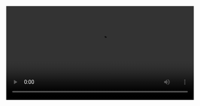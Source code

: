 

<video width="100%" controls controlslist="nodownload nofullscreen noremoteplayback" disablePictureInPicture>
  <source src="https://api.keepwork.com/ts-storage/siteFiles/13721/raw#06升国旗10702.webm" type="video/webm" />
  <source src="https://api.keepwork.com/ts-storage/siteFiles/13731/raw#06升国旗10702（原版）.mp4" type="video/mp4" />
   
  你的浏览器不支持播放
</video>
<style>
video::-webkit-media-controls-fullscreen-button { display: none; } 
</style>